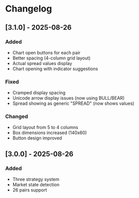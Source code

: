 ﻿# Changelog

## [3.1.0] - 2025-08-26
### Added
- Chart open buttons for each pair
- Better spacing (4-column grid layout)
- Actual spread values display
- Chart opening with indicator suggestions

### Fixed
- Cramped display spacing
- Unicode arrow display issues (now using BULL/BEAR)
- Spread showing as generic "SPREAD" (now shows values)

### Changed
- Grid layout from 5 to 4 columns
- Box dimensions increased (140x60)
- Button design improved

## [3.0.0] - 2025-08-26
### Added
- Three strategy system
- Market state detection
- 26 pairs support
